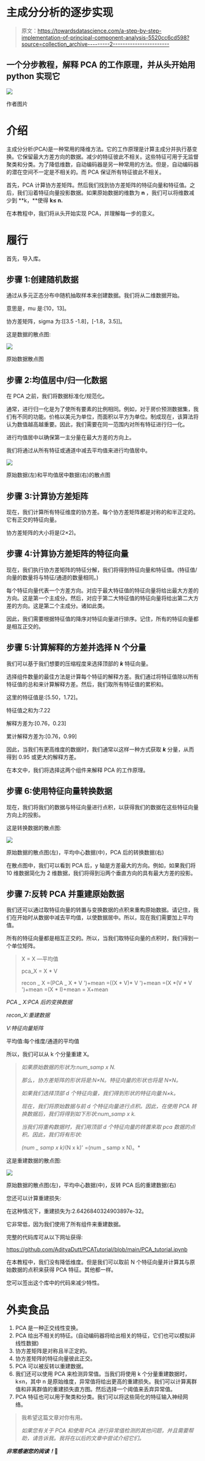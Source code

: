 # 主成分分析的逐步实现

> 原文：<https://towardsdatascience.com/a-step-by-step-implementation-of-principal-component-analysis-5520cc6cd598?source=collection_archive---------2----------------------->

## 一个分步教程，解释 PCA 的工作原理，并从头开始用 python 实现它

![](img/17dd5f55e480f8e438f67221294cbc50.png)

作者图片

# 介绍

主成分分析(PCA)是一种常用的降维方法。它的工作原理是计算主成分并执行基变换。它保留最大方差方向的数据。减少的特征彼此不相关。这些特征可用于无监督聚类和分类。为了降低维数，自动编码器是另一种常用的方法。但是，自动编码器的潜在空间不一定是不相关的。而 PCA 保证所有特征彼此不相关。

首先，PCA 计算协方差矩阵。然后我们找到协方差矩阵的特征向量和特征值。之后，我们沿着特征向量投影数据。如果原始数据的维数为 **n** ，我们可以将维数减少到 **k，**使得 **k≤ n.**

在本教程中，我们将从头开始实现 PCA，并理解每一步的意义。

# 履行

首先，导入库。

## 步骤 1:创建随机数据

通过从多元正态分布中随机抽取样本来创建数据。我们将从二维数据开始。

意思是，mu 是:[10，13]。

协方差矩阵，sigma 为:[[3.5 -1.8]，[-1.8，3.5]]。

这是数据的散点图:

![](img/1026ee8c77b8d007501ae38bf4a92d0d.png)

原始数据散点图

## 步骤 2:均值居中/归一化数据

在 PCA 之前，我们将数据标准化/规范化。

通常，进行归一化是为了使所有要素的比例相同。例如，对于房价预测数据集，我们有不同的功能。价格以美元为单位，而面积以平方为单位。制成现在，该算法将认为数值越高越重要。因此，我们需要在同一范围内对所有特征进行归一化。

进行均值居中以确保第一主分量在最大方差的方向上。

我们将通过从所有特征或通道中减去平均值来进行均值居中。

![](img/3da8b80392df368c670d167efb919120.png)

原始数据(左)和平均值居中数据(右)的散点图

## 步骤 3:计算协方差矩阵

现在，我们计算所有特征维度的协方差。每个协方差矩阵都是对称的和半正定的。它有正交的特征向量。

协方差矩阵的大小将是(2×2)。

## 步骤 4:计算协方差矩阵的特征向量

现在，我们执行协方差矩阵的特征分解，我们将得到特征向量和特征值。(特征值/向量的数量将与特征/通道的数量相同。)

每个特征向量代表一个方差方向。对应于最大特征值的特征向量将给出最大方差的方向。这是第一个主成分。然后，对应于第二大特征值的特征向量将给出第二大方差的方向。这是第二个主成分。诸如此类。

因此，我们需要根据特征值的降序对特征向量进行排序。记住，所有的特征向量都是相互正交的。

## 步骤 5:计算解释的方差并选择 N 个分量

我们可以基于我们想要的压缩程度来选择顶部的 ***k*** 特征向量。

选择组件数量的最佳方法是计算每个特征的解释方差。我们通过将特征值除以所有特征值的总和来计算解释方差。然后，我们取所有特征值的累积和。

这里的特征值是:[5.50，1.72]。

特征值之和为:7.22

解释方差为:[0.76，0.23]

累计解释方差为:[0.76，0.99]

因此，当我们有更高维度的数据时，我们通常以这样一种方式获取 ***k*** 分量，从而得到 0.95 或更大的解释方差。

在本文中，我们将选择这两个组件来解释 PCA 的工作原理。

## 步骤 6:使用特征向量转换数据

现在，我们将我们的数据与特征向量进行点积，以获得我们的数据在这些特征向量方向上的投影。

这是转换数据的散点图:

![](img/9b38bda8c8ef216c9e65b00100c707f9.png)

原始数据的散点图(左)，平均中心数据(中)，PCA 后的转换数据(右)

在散点图中，我们可以看到 PCA 后，y 轴是方差最大的方向。例如，如果我们将 10 维数据简化为 2 维数据，我们将得到沿两个垂直方向的具有最大方差的投影。

## 步骤 7:反转 PCA 并重建原始数据

我们还可以通过取特征向量的转置与变换数据的点积来重构原始数据。请记住，我们在开始时从数据中减去平均值，以使数据居中。所以，现在我们需要加上平均值。

所有的特征向量都是相互正交的。所以，当我们取特征向量的点积时，我们得到一个单位矩阵。

> X = X —平均值
> 
> pca_X = X * V
> 
> recon _ X =(PCA _ X * V ')+mean =((X * V)* V ')+mean =(X *(V * V ')+mean =(X * I)+mean = X+mean

*PCA _ X:PCA 后的变换数据*

*recon_X:重建数据*

*V:特征向量矩阵*

平均值:每个维度/通道的平均值

所以，我们可以从 k 个分量重建 X。

> *如果原始数据的形状为:num_samp x N.*
> 
> *那么，协方差矩阵的形状将是:N×N。特征向量的形状也将是 N×N。*
> 
> *如果我们选择顶部 d 个特征向量，我们得到形状的特征向量:N×k。*
> 
> *现在，我们将原始数据与前 d 个特征向量进行点积。因此，在使用 PCA 转换数据后，我们将得到如下形状:num_samp x k.*
> 
> *当我们将重构数据时，我们用顶部 d 个特征向量的转置来取 pca 数据的点积。因此，我们将有形状:*
> 
> *(num _ samp x k)*(N x k)' =(num _ samp x N)。*

这是重建数据的散点图:

![](img/536ca52b98be9c75c3800bbec83e08f6.png)

原始数据的散点图(左)，平均中心数据(中)，反转 PCA 后的重建数据(右)

您还可以计算重建损失:

在这种情况下，重建损失为:2.6426840324903897e-32。

它非常低，因为我们使用了所有组件来重建数据。

完整的代码库可从以下网址获得:

<https://github.com/AdityaDutt/PCATutorial/blob/main/PCA_tutorial.ipynb>  

在本教程中，我们没有降低维度。但是我们可以取前 N 个特征向量并计算其与原始数据的点积来获得 PCA 特征。其他都一样。

您可以签出这个库中的代码来减少特性。

# 外卖食品

1.  PCA 是一种正交线性变换。
2.  PCA 给出不相关的特征。(自动编码器将给出相关的特征，它们也可以模拟非线性数据)
3.  协方差矩阵是对称且半正定的。
4.  协方差矩阵的特征向量彼此正交。
5.  PCA 可以被反转以重建数据。
6.  我们还可以使用 PCA 来检测异常值。当我们将使用 k 个分量重建数据时，k≤n，其中 n 是原始维度，异常值将给出更高的重建损失。我们可以计算离群值和非离群值的重建损失直方图。然后选择一个阈值来丢弃异常值。
7.  PCA 特征也可以用于聚类和分类。我们可以将这些简化的特征输入神经网络。

> 我希望这篇文章对你有用。
> 
> *如果您有关于 PCA 和使用 PCA 进行异常值检测的其他问题，并且需要帮助，请告诉我。我将在以后的文章中尝试介绍它们。*

***非常感谢您的阅读！*🙂**